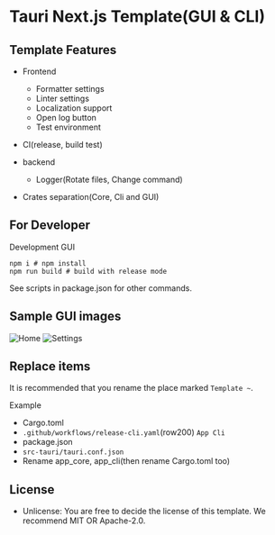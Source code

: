 # Tauri Next.js Template(GUI & CLI)

## Template Features

- Frontend
  - Formatter settings
  - Linter settings
  - Localization support
  - Open log button
  - Test environment

- CI(release, build test)

- backend
  - Logger(Rotate files, Change command)

- Crates separation(Core, Cli and GUI)

## For Developer

Development GUI

```shell
npm i # npm install
npm run build # build with release mode
```

See scripts in package.json for other commands.

## Sample GUI images

![Home](https://github.com/SARDONYX-sard/tauri-nextjs-template/assets/68905624/b5053376-cbbb-48af-95fa-40df79b4b3f6)
![Settings](https://github.com/SARDONYX-sard/tauri-nextjs-template/assets/68905624/f1f79d30-a1a5-4b70-ab2a-42ba7c8778f9)

## Replace items

It is recommended that you rename the place marked `Template ~`.

Example

- Cargo.toml
- `.github/workflows/release-cli.yaml`(row200) `App Cli`
- package.json
- `src-tauri/tauri.conf.json`
- Rename app_core, app_cli(then rename Cargo.toml too)

## License

- Unlicense: You are free to decide the license of this template. We recommend
  MIT OR Apache-2.0.
